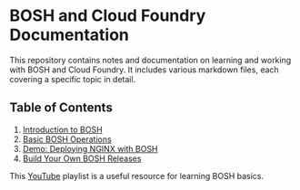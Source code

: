 # BOSH and Cloud Foundry Documentation

This repository contains notes and documentation on learning and working with BOSH and Cloud Foundry. 
It includes various markdown files, each covering a specific topic in detail.

## Table of Contents

1. [Introduction to BOSH](./docs/1-introduction-to-bosh.md)
2. [Basic BOSH Operations](./docs/2-basic-bosh-operations.md)
3. [Demo: Deploying NGINX with BOSH](./docs/3-deploying-nginx-with-bosh.md)
4. [Build Your Own BOSH Releases](./docs/4-build-your-own-bosh-releases.md)


This [YouTube](https://www.youtube.com/playlist?list=PLu8oHHyQbBrTGvoGdF7NuZqKqU_31cKkc) playlist is a useful resource for learning BOSH basics.

